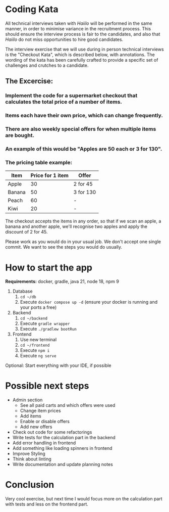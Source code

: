 # Coding Kata

All technical interviews taken with _Haiilo_ will be performed in the same manner, in order to minimise variance in the recruitment process. This should ensure the interview process is fair to the candidates, and also that _Haiilo_ do not miss opportunities to hire good candidates.

The interview exercise that we will use during in person technical interviews is the "Checkout Kata", which is described below, with annotations. The wording of the kata has been carefully crafted to provide a specific set of challenges and crutches to a candidate.

## The Excercise:

### Implement the code for a supermarket checkout that calculates the total price of a number of items.

### Items each have their own price, which can change frequently.

### There are also weekly special offers for when multiple items are bought.

### An example of this would be "Apples are 50 each or 3 for 130".

### The pricing table example:

| Item   |Price for 1 item | Offer                |
|--------|-----------------|----------------------|
| Apple  | 30              | 2 for 45             |
| Banana | 50              | 3 for 130            |
| Peach  | 60              |  -                   |
| Kiwi   | 20              |  -                   |

The checkout accepts the items in any order, so that if we scan an apple, a banana and another apple, we'll recognise two apples and apply the discount of 2 for 45.

Please work as you would do in your usual job. We don't accept one single commit. We want to see the steps you would do usually.

# How to start the app  

**Requirements:** docker, gradle, java 21, node 18, npm 9

1. Database
   1. ```cd ~/db```
   2. Execute ```docker compose up -d``` (ensure your docker is running and your ports a free)
2. Backend
   1. ```cd ~/backend```
   2. Execute ```gradle wrapper```
   3. Execute ```./gradlew bootRun```
3. Frontend
   1. Use new terminal
   2. ```cd ~/frontend```
   3. Execute ```npm i```
   4. Execute ```ng serve```

Optional: Start everything with your IDE, if possible

# Possible next steps  

- Admin section
  - See all paid carts and which offers were used
  - Change item prices
  - Add items
  - Enable or disable offers
  - Add new offers
- Check out code for some refactorings
- Write tests for the calculation part in the backend
- Add error handling in frontend
- Add something like loading spinners in frontend
- Improve Styling
- Think about linting 
- Write documentation and update planning notes

# Conclusion

Very cool exercise, but next time I would focus more on the calculation part with tests and less on the frontend part. 